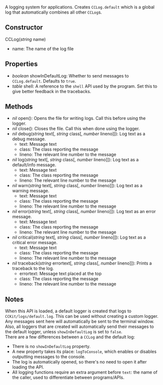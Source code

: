A logging system for applications. Creates `CCLog.default` which is a global log that automatically combines all other `CCLog`s.
## Constructor
CCLog(*string* name)
* name: The name of the log file
## Properties
* *boolean* showInDefaultLog: Whether to send messages to `CCLog.default`. Defaults to `true`.
* *table* shell: A reference to the `shell` API used by the program. Set this to give better feedback in the tracebacks.
## Methods
* *nil* open(): Opens the file for writing logs. Call this before using the logger.
* *nil* close(): Closes the file. Call this when done using the logger.
* *nil* debug(*string* text\[, *string* class\[, *number* lineno\]\]): Log text as a debug message.
    * text: Message text
    * class: The class reporting the message
    * lineno: The relevant line number to the message
* *nil* log(*string* text\[, *string* class\[, *number* lineno\]\]): Log text as a default/info message.
    * text: Message text
    * class: The class reporting the message
    * lineno: The relevant line number to the message
* *nil* warn(*string* text\[, *string* class\[, *number* lineno\]\]): Log text as a warning message.
    * text: Message text
    * class: The class reporting the message
    * lineno: The relevant line number to the message
* *nil* error(*string* text\[, *string* class\[, *number* lineno\]\]): Log text as an error message.
    * text: Message text
    * class: The class reporting the message
    * lineno: The relevant line number to the message
* *nil* critical(*string* text\[, *string* class\[, *number* lineno\]\]): Log text as a critical error message.
    * text: Message text
    * class: The class reporting the message
    * lineno: The relevant line number to the message
* *nil* traceback(*string* errortext\[, *string* class\[, *number* lineno\]\]): Prints a traceback to the log.
    * errortext: Message text placed at the top
    * class: The class reporting the message
    * lineno: The relevant line number to the message
## Notes
When this API is loaded, a default logger is created that logs to `CCKit/logs/default.log`. This can be used without creating a custom logger.  
Any messages sent here will automatically be sent to the terminal window. Also, all loggers that are created will automatically send their messages to the default logger, unless `showInDefaultLog` is set to `false`.  
There are a few differences between a `CCLog` and the default log:

* There is no `showInDefaultLog` property.
* A new property takes its place: `logToConsole`, which enables or disables outputting messages to the console.
* The log is automatically opened, so there's no need to open it after loading the API.
* All logging functions require an extra argument before `text`: the name of the caller, used to differentiate between programs/APIs.